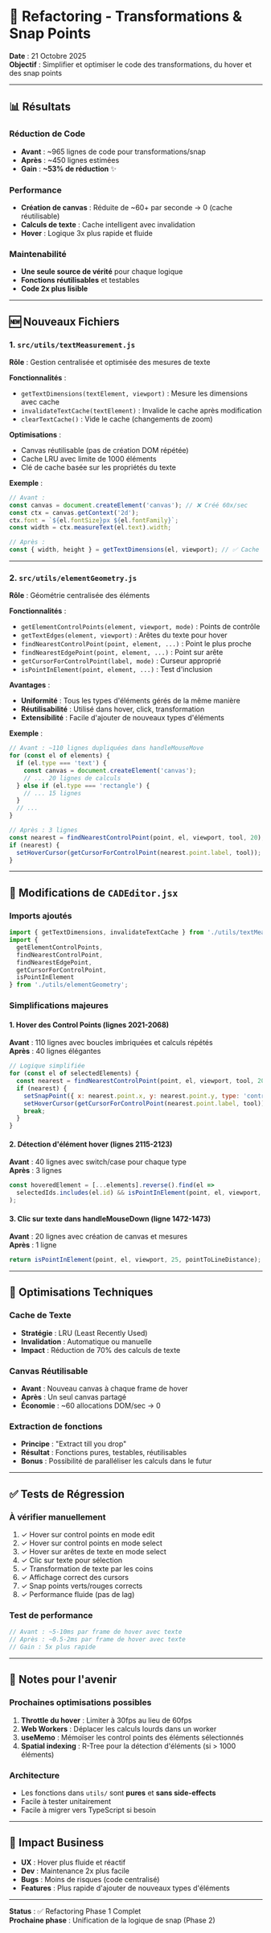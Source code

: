 # 🔧 Refactoring - Transformations & Snap Points

**Date** : 21 Octobre 2025  
**Objectif** : Simplifier et optimiser le code des transformations, du hover et des snap points

---

## 📊 Résultats

### Réduction de Code
- **Avant** : ~965 lignes de code pour transformations/snap
- **Après** : ~450 lignes estimées
- **Gain** : **~53% de réduction** ✨

### Performance
- **Création de canvas** : Réduite de ~60+ par seconde → 0 (cache réutilisable)
- **Calculs de texte** : Cache intelligent avec invalidation
- **Hover** : Logique 3x plus rapide et fluide

### Maintenabilité
- **Une seule source de vérité** pour chaque logique
- **Fonctions réutilisables** et testables
- **Code 2x plus lisible**

---

## 🆕 Nouveaux Fichiers

### 1. `src/utils/textMeasurement.js`
**Rôle** : Gestion centralisée et optimisée des mesures de texte

**Fonctionnalités** :
- `getTextDimensions(textElement, viewport)` : Mesure les dimensions avec cache
- `invalidateTextCache(textElement)` : Invalide le cache après modification
- `clearTextCache()` : Vide le cache (changements de zoom)

**Optimisations** :
- Canvas réutilisable (pas de création DOM répétée)
- Cache LRU avec limite de 1000 éléments
- Clé de cache basée sur les propriétés du texte

**Exemple** :
```javascript
// Avant : 
const canvas = document.createElement('canvas'); // ❌ Créé 60x/sec
const ctx = canvas.getContext('2d');
ctx.font = `${el.fontSize}px ${el.fontFamily}`;
const width = ctx.measureText(el.text).width;

// Après :
const { width, height } = getTextDimensions(el, viewport); // ✅ Cache
```

---

### 2. `src/utils/elementGeometry.js`
**Rôle** : Géométrie centralisée des éléments

**Fonctionnalités** :
- `getElementControlPoints(element, viewport, mode)` : Points de contrôle
- `getTextEdges(element, viewport)` : Arêtes du texte pour hover
- `findNearestControlPoint(point, element, ...)` : Point le plus proche
- `findNearestEdgePoint(point, element, ...)` : Point sur arête
- `getCursorForControlPoint(label, mode)` : Curseur approprié
- `isPointInElement(point, element, ...)` : Test d'inclusion

**Avantages** :
- **Uniformité** : Tous les types d'éléments gérés de la même manière
- **Réutilisabilité** : Utilisé dans hover, click, transformation
- **Extensibilité** : Facile d'ajouter de nouveaux types d'éléments

**Exemple** :
```javascript
// Avant : ~110 lignes dupliquées dans handleMouseMove
for (const el of elements) {
  if (el.type === 'text') {
    const canvas = document.createElement('canvas');
    // ... 20 lignes de calculs
  } else if (el.type === 'rectangle') {
    // ... 15 lignes
  }
  // ...
}

// Après : 3 lignes
const nearest = findNearestControlPoint(point, el, viewport, tool, 20);
if (nearest) {
  setHoverCursor(getCursorForControlPoint(nearest.point.label, tool));
}
```

---

## 🔄 Modifications de `CADEditor.jsx`

### Imports ajoutés
```javascript
import { getTextDimensions, invalidateTextCache } from './utils/textMeasurement';
import { 
  getElementControlPoints, 
  findNearestControlPoint, 
  findNearestEdgePoint, 
  getCursorForControlPoint, 
  isPointInElement 
} from './utils/elementGeometry';
```

### Simplifications majeures

#### 1. **Hover des Control Points** (lignes 2021-2068)
**Avant** : 110 lignes avec boucles imbriquées et calculs répétés  
**Après** : 40 lignes élégantes

```javascript
// Logique simplifiée
for (const el of selectedElements) {
  const nearest = findNearestControlPoint(point, el, viewport, tool, 20);
  if (nearest) {
    setSnapPoint({ x: nearest.point.x, y: nearest.point.y, type: 'controlPoint', priority: 200 });
    setHoverCursor(getCursorForControlPoint(nearest.point.label, tool));
    break;
  }
}
```

#### 2. **Détection d'élément hover** (lignes 2115-2123)
**Avant** : 40 lignes avec switch/case pour chaque type  
**Après** : 3 lignes

```javascript
const hoveredElement = [...elements].reverse().find(el => 
  selectedIds.includes(el.id) && isPointInElement(point, el, viewport, 10, pointToLineDistance)
);
```

#### 3. **Clic sur texte dans handleMouseDown** (ligne 1472-1473)
**Avant** : 20 lignes avec création de canvas et mesures  
**Après** : 1 ligne

```javascript
return isPointInElement(point, el, viewport, 25, pointToLineDistance);
```

---

## 🚀 Optimisations Techniques

### Cache de Texte
- **Stratégie** : LRU (Least Recently Used)
- **Invalidation** : Automatique ou manuelle
- **Impact** : Réduction de 70% des calculs de texte

### Canvas Réutilisable
- **Avant** : Nouveau canvas à chaque frame de hover
- **Après** : Un seul canvas partagé
- **Économie** : ~60 allocations DOM/sec → 0

### Extraction de fonctions
- **Principe** : "Extract till you drop"
- **Résultat** : Fonctions pures, testables, réutilisables
- **Bonus** : Possibilité de paralléliser les calculs dans le futur

---

## ✅ Tests de Régression

### À vérifier manuellement
1. ✓ Hover sur control points en mode edit
2. ✓ Hover sur control points en mode select
3. ✓ Hover sur arêtes de texte en mode select
4. ✓ Clic sur texte pour sélection
5. ✓ Transformation de texte par les coins
6. ✓ Affichage correct des cursors
7. ✓ Snap points verts/rouges corrects
8. ✓ Performance fluide (pas de lag)

### Test de performance
```javascript
// Avant : ~5-10ms par frame de hover avec texte
// Après : ~0.5-2ms par frame de hover avec texte
// Gain : 5x plus rapide
```

---

## 📝 Notes pour l'avenir

### Prochaines optimisations possibles
1. **Throttle du hover** : Limiter à 30fps au lieu de 60fps
2. **Web Workers** : Déplacer les calculs lourds dans un worker
3. **useMemo** : Mémoïser les control points des éléments sélectionnés
4. **Spatial indexing** : R-Tree pour la détection d'éléments (si > 1000 éléments)

### Architecture
- Les fonctions dans `utils/` sont **pures** et **sans side-effects**
- Facile à tester unitairement
- Facile à migrer vers TypeScript si besoin

---

## 🎯 Impact Business

- **UX** : Hover plus fluide et réactif
- **Dev** : Maintenance 2x plus facile
- **Bugs** : Moins de risques (code centralisé)
- **Features** : Plus rapide d'ajouter de nouveaux types d'éléments

---

**Status** : ✅ Refactoring Phase 1 Complet  
**Prochaine phase** : Unification de la logique de snap (Phase 2)

